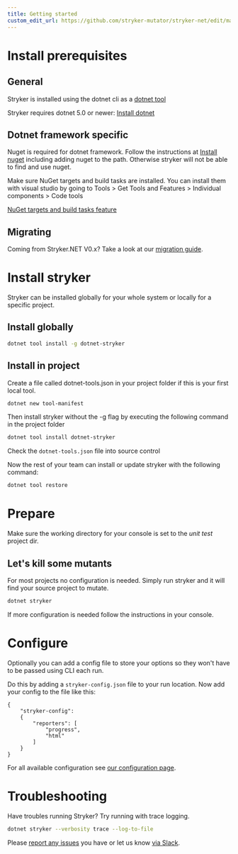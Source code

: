 ```yaml
---
title: Getting started
custom_edit_url: https://github.com/stryker-mutator/stryker-net/edit/master/docs/getting-started.md
---
```

# Install prerequisites

## General

Stryker is installed using the dotnet cli as a [dotnet tool](https://docs.microsoft.com/en-us/dotnet/core/tools/global-tools)

Stryker requires dotnet 5.0 or newer: [Install dotnet](https://dotnet.microsoft.com/download)

## Dotnet framework specific
Nuget is required for dotnet framework. Follow the instructions at [Install nuget](https://docs.microsoft.com/en-us/nuget/install-nuget-client-tools#windows) including adding nuget to the path. Otherwise stryker will not be able to find and use nuget.

Make sure NuGet targets and build tasks are installed. You can install them with visual studio by going to Tools > Get Tools and Features > Individual components > Code tools

[NuGet targets and build tasks feature](./images/install-nuget-targets.png)

## Migrating

Coming from Stryker.NET V0.x? Take a look at our [migration guide](https://stryker-mutator.io/docs/stryker-net/migration-guide).

# Install stryker

Stryker can be installed globally for your whole system or locally for a specific project.

## Install globally
```bash
dotnet tool install -g dotnet-stryker
```

## Install in project
Create a file called dotnet-tools.json in your project folder if this is your first local tool.

```bash
dotnet new tool-manifest
```

Then install stryker without the -g flag by executing the following command in the project folder

```bash
dotnet tool install dotnet-stryker
```

Check the `dotnet-tools.json` file into source control

Now the rest of your team can install or update stryker with the following command:

```bash
dotnet tool restore
```

# Prepare

Make sure the working directory for your console is set to the *unit test* project dir.

## Let's kill some mutants
For most projects no configuration is needed. Simply run stryker and it will find your source project to mutate.

```bash
dotnet stryker
```

If more configuration is needed follow the instructions in your console.

# Configure

Optionally you can add a config file to store your options so they won't have to be passed using CLI each run.

Do this by adding a `stryker-config.json` file to your run location. Now add your config to the file like this:

```
{
    "stryker-config":
    {
        "reporters": [
            "progress",
            "html"
        ]
    }
}
```

For all available configuration see [our configuration page](https://stryker-mutator.io/docs/stryker-net/Configuration).

# Troubleshooting
Have troubles running Stryker? Try running with trace logging.

```bash
dotnet stryker --verbosity trace --log-to-file
```

Please [report any issues](http://github.com/stryker-mutator/stryker-net/issues) you have or let us know [via Slack](https://join.slack.com/t/stryker-mutator/shared_invite/enQtOTUyMTYyNTg1NDQ0LTU4ODNmZDlmN2I3MmEyMTVhYjZlYmJkOThlNTY3NTM1M2QxYmM5YTM3ODQxYmJjY2YyYzllM2RkMmM1NjNjZjM).
